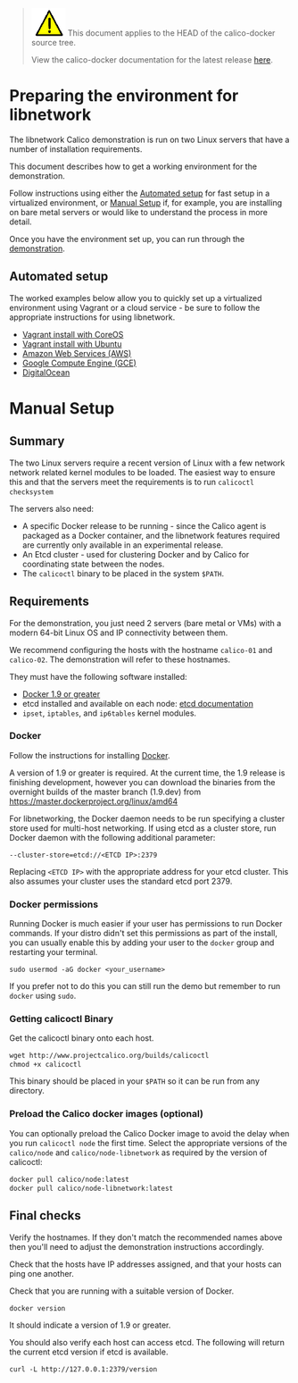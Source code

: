 <!--- master only -->
> ![warning](../../images/warning.png) This document applies to the HEAD of the calico-docker source tree.
>
> View the calico-docker documentation for the latest release [here](https://github.com/projectcalico/calico-docker/blob/v0.12.0/README.md).
<!--- else
> You are viewing the calico-docker documentation for release **release**.
<!--- end of master only -->

# Preparing the environment for libnetwork

The libnetwork Calico demonstration is run on two Linux servers that have a
number of installation requirements.

This document describes how to get a working environment for the demonstration.

Follow instructions using either the [Automated setup](#automated-setup) for
fast setup in a virtualized environment, or [Manual Setup](#manual-setup) if,
for example, you are installing on bare metal servers or would like to
understand the process in more detail.

Once you have the environment set up, you can run through the 
[demonstration](Demonstration.md).

## Automated setup

The worked examples below allow you to quickly set up a virtualized environment
using Vagrant or a cloud service - be sure to follow the appropriate instructions
for using libnetwork.

- [Vagrant install with CoreOS](../VagrantCoreOS.md)
- [Vagrant install with Ubuntu](../VagrantUbuntu.md)
- [Amazon Web Services (AWS)](../AWS.md)
- [Google Compute Engine (GCE)](../GCE.md)
- [DigitalOcean](../DigitalOcean.md)

# Manual Setup

## Summary

The two Linux servers require a recent version of Linux with a few network 
network related kernel modules to be loaded. The easiest way to ensure this and
that the servers meet the requirements is to run `calicoctl checksystem`

The servers also need:
- A specific Docker release to be running - since the Calico agent is packaged
as a Docker container, and the libnetwork features required are currently
only available in an experimental release.
- An Etcd cluster - used for clustering Docker and by Calico for coordinating state between the nodes.
- The `calicoctl` binary to be placed in the system `$PATH`.

## Requirements

For the demonstration, you just need 2 servers (bare metal or VMs) with a 
modern 64-bit Linux OS and IP connectivity between them.

We recommend configuring the hosts with the hostname `calico-01` and 
`calico-02`.  The demonstration will refer to these hostnames.

They must have the following software installed:
- [Docker 1.9 or greater](#Docker)
- etcd installed and available on each node: [etcd documentation][etcd]
- `ipset`, `iptables`, and `ip6tables` kernel modules.

### Docker

Follow the instructions for installing
[Docker][docker].
 
A version of 1.9 or greater is required.  At the current time, the 1.9 release
is finishing development, however you can download the binaries from the
overnight builds of the master branch (1.9.dev) from
https://master.dockerproject.org/linux/amd64

For libnetworking, the Docker daemon needs to be run specifying a cluster store
used for multi-host networking.  If using etcd as a cluster store, run Docker
daemon with the following additional parameter:

    --cluster-store=etcd://<ETCD IP>:2379
    
Replacing `<ETCD IP>` with the appropriate address for your etcd cluster.  This 
also assumes your cluster uses the standard etcd port 2379.

### Docker permissions

Running Docker is much easier if your user has permissions to run Docker 
commands. If your distro didn't set this permissions as part of the install, 
you can usually enable this by adding your user to the `docker` group and 
restarting your terminal.

    sudo usermod -aG docker <your_username>

If you prefer not to do this you can still run the demo but remember to run 
`docker` using `sudo`.

### Getting calicoctl Binary

Get the calicoctl binary onto each host.

	wget http://www.projectcalico.org/builds/calicoctl
	chmod +x calicoctl
	
This binary should be placed in your `$PATH` so it can be run from any
directory.

### Preload the Calico docker images (optional)

You can optionally preload the Calico Docker image to avoid the delay when you 
run `calicoctl node` the first time.  Select the appropriate versions of the 
`calico/node` and `calico/node-libnetwork` as required by the version of 
calicoctl:

    docker pull calico/node:latest
    docker pull calico/node-libnetwork:latest

## Final checks

Verify the hostnames.  If they don't match the recommended names above then
you'll need to adjust the demonstration instructions accordingly.

Check that the hosts have IP addresses assigned, and that your hosts can ping
one another.

Check that you are running with a suitable version of Docker.

    docker version
   
It should indicate a version of 1.9 or greater.

You should also verify each host can access etcd.  The following will return 
the current etcd version if etcd is available.

    curl -L http://127.0.0.1:2379/version
    
[etcd]: https://coreos.com/etcd/docs/latest/
[calico-releases]: https://github.com/projectcalico/calico-docker/releases/
[docker]: https://docs.docker.com/installation/
